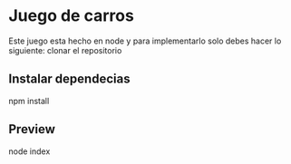 # Juego de carros

Este juego esta hecho en node y para implementarlo solo debes hacer lo siguiente:
clonar el repositorio

## Instalar dependecias
npm install

## Preview
node index